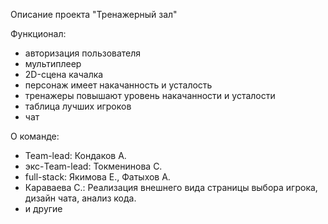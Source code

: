 Описание проекта "Тренажерный зал"

Функционал:

* авторизация пользователя
* мультиплеер
* 2D-сцена качалка
* персонаж имеет накачанность и усталость
* тренажеры повышают уровень накачанности и усталости
* таблица лучших игроков
* чат

О команде:

* Team-lead: Кондаков А.
* экс-Team-lead: Токменинова С.
* full-stack: Якимова Е., Фатыхов А.
* Караваева С.: Реализация внешнего вида страницы выбора игрока, дизайн чата, анализ кода.
* и другие

